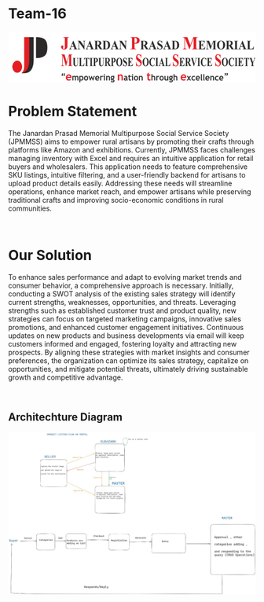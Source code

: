 # Team-16

![Logo.png](https://github.com/cfgmumbai24/Team-16/blob/main/frontend/src/assets/logo.png)

# Problem Statement


The Janardan Prasad Memorial Multipurpose Social Service Society (JPMMSS) aims to empower rural artisans by promoting their crafts through platforms like Amazon and exhibitions. Currently, JPMMSS faces challenges managing inventory with Excel and requires an intuitive application for retail buyers and wholesalers. This application needs to feature comprehensive SKU listings, intuitive filtering, and a user-friendly backend for artisans to upload product details easily. Addressing these needs will streamline operations, enhance market reach, and empower artisans while preserving traditional crafts and improving socio-economic conditions in rural communities.

<br>

# <strong>Our Solution</strong>

To enhance sales performance and adapt to evolving market trends and consumer behavior, a comprehensive approach is necessary. Initially, conducting a SWOT analysis of the existing sales strategy will identify current strengths, weaknesses, opportunities, and threats. Leveraging strengths such as established customer trust and product quality, new strategies can focus on targeted marketing campaigns, innovative sales promotions, and enhanced customer engagement initiatives. Continuous updates on new products and business developments via email will keep customers informed and engaged, fostering loyalty and attracting new prospects. By aligning these strategies with market insights and consumer preferences, the organization can optimize its sales strategy, capitalize on opportunities, and mitigate potential threats, ultimately driving sustainable growth and competitive advantage.

<br>

## Architechture Diagram

![architecture.jpg](https://github.com/cfgmumbai24/Team-16/blob/main/frontend/src/assets/architecture.jpg)

